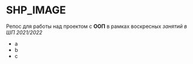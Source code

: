 # SHP_IMAGE
Репос для работы над проектом с **ООП** в рамках воскресных *занятий в ШП 2021/2022*
 - а
 - b
 - c
